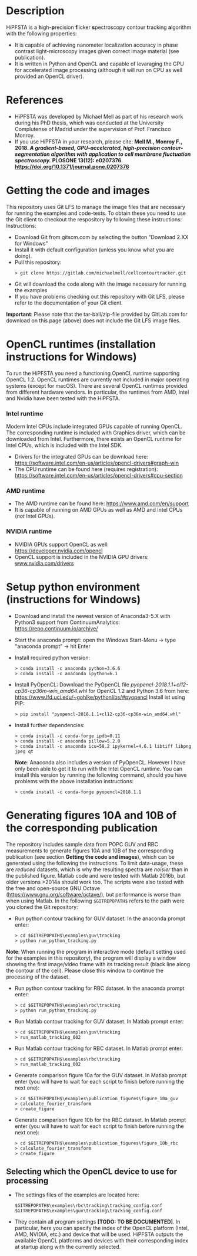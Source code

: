 # Description
HiPFSTA is a **h**igh-**p**recision **f**licker **s**pectroscopy contour **t**racking **a**lgorithm with the following properties:
* It is capable of achieving nanometer localization accuracy in phase contrast light-microscopy images given correct image material (see publication).
* It is written in Python and OpenCL and capable of levaraging the GPU for accelerated image processing (although it will run on CPU as well provided an OpenCL driver).

# References
* HiPFSTA was developed by Michael Mell as part of his research work during his PhD thesis, which was conducted at the University Complutense of Madrid under the supervision of Prof. Francisco Monroy.
* If you use HiPFSTA in your research, please cite:
**Mell M., Monroy F., 2018. _A gradient-based, GPU-accelerated, high-precision contour-segmentation algorithm with application to cell membrane fluctuation spectroscopy._ PLOSONE 13(12): e0207376. https://doi.org/10.1371/journal.pone.0207376**

# Getting the code and images
This repository uses Git LFS to manage the image files that are necessary for running the examples and code-tests. To obtain these you need to use the Git client to checkout the respository by following these instructions: 
Instructions:
* Download Git from gitscm.com by selecting the button "Download 2.XX for Windows"
* Install it with default configuration (unless you know what you are doing).
* Pull this repository:
    ```
    > git clone https://gitlab.com/michaelmell/cellcontourtracker.git
    ```
* Git will download the code along with the image necessary for running the examples
* If you have problems checking out this repository with Git LFS, please refer to the documentation of your Git client.

**Important**: Please note that the tar-ball/zip-file provided by GitLab.com for download on this page (above) does not include the Git LFS image files.

# OpenCL runtimes (installation instructions for Windows)
To run the HiPFSTA you need a functioning OpenCL runtime supporting OpenCL 1.2. OpenCL runtimes are currently not included in major operating systems (except for macOS). There are several OpenCL runtimes provided from different hardware vendors. In particular, the runtimes from AMD, Intel and Nvidia have been tested with the HiPFSTA.

### Intel runtime
Modern Intel CPUs include integrated GPUs capable of running OpenCL. The corresponding runtime is included with Graphics driver, which can be downloaded from Intel. Furthermore, there exists an OpenCL runtime for Intel CPUs, which is included with the Intel SDK.

* Drivers for the integrated GPUs can be download here: https://software.intel.com/en-us/articles/opencl-drivers#graph-win
* The CPU runtime can be found here (requires registration): https://software.intel.com/en-us/articles/opencl-drivers#cpu-section

### AMD runtime
* The AMD runtime can be found here: https://www.amd.com/en/support
* It is capable of running on AMD GPUs as well as AMD and Intel CPUs (_not_ Intel GPUs).

### NVIDIA  runtime
* NVIDIA GPUs support OpenCL as well: https://developer.nvidia.com/opencl
* OpenCL support is included in the NVIDIA GPU drivers: www.nvidia.com/drivers

# Setup python environment (instructions for Windows)
* Download and install the newest version of Anaconda3-5.X with Python3 support from ContinuumAnalytics: https://repo.continuum.io/archive/
* Start the anaconda prompt: open the Windows Start-Menu -> type "anaconda prompt" -> hit Enter
* Install required python version:
    ```
    > conda install -c anaconda python=3.6.6
    > conda install -c anaconda ipython=6.1
    ```
* Install PyOpenCL:
	Download the PyOpenCL file *pyopencl-2018.1.1+cl12-cp36-cp36m-win_amd64.whl* for OpenCL 1.2  and Python 3.6 from here: https://www.lfd.uci.edu/~gohlke/pythonlibs/#pyopencl
	Install ist using PIP:

    ```
	> pip install "pyopencl-2018.1.1+cl12-cp36-cp36m-win_amd64.whl"
    ```
	 
* Install further dependencies:
    ```
	> conda install -c conda-forge ipdb=0.11
	> conda install -c anaconda pillow=5.2.0
	> conda install -c anaconda icu=58.2 ipykernel=4.6.1 libtiff libpng jpeg qt
    ```

	**Note**: Anaconda also includes a version of PyOpenCL. However I have only been able to get it to run with the Intel OpenCL runtime. You can install this version by running the following command, should you have problems with the above installation instructions:
    ```
	> conda install -c conda-forge pyopencl=2018.1.1
    ```

# Generating figures 10A and 10B of the corresponding publication
The repository includes sample data from POPC GUV and RBC measurements to generate figures 10A and 10B of the corresponding publication (see section **Getting the code and images**), which can be generated using the following the instructions. To limit data-usage, these are _reduced_ datasets, which is why the resulting spectra are _noisier_ than in the published figure.
Matlab code and were tested with Matlab 2016b, but older versions >2014a should work too. The scripts were also tested with the free and open-source GNU Octave (https://www.gnu.org/software/octave/), but performance is worse than when using Matlab.
In the following `$GITREPOPATH$` refers to the path were you cloned the Git repository:

* Run python contour tracking for GUV dataset. In the anaconda prompt enter:
    ```
	> cd $GITREPOPATH$\examples\guv\tracking
	> python run_python_tracking.py
    ```
**Note**: When running the program in interactive mode (default setting used for the examples in this repository), the program will display a window showing the first image/video frame with its tracking result (black line along the contour of the cell). Please close this window to continue the processing of the dataset.
	
* Run python contour tracking for RBC dataset. In the anaconda prompt enter:
    ```
	> cd $GITREPOPATH$\examples\rbc\tracking
	> python run_python_tracking.py
    ```
	
* Run Matlab contour tracking for GUV dataset. In Matlab prompt enter:
    ```
	> cd $GITREPOPATH$\examples\guv\tracking
	> run_matlab_tracking_002
    ```
	
* Run Matlab contour tracking for RBC dataset. In Matlab prompt enter:
    ```
	> cd $GITREPOPATH$\examples\rbc\tracking
	> run_matlab_tracking_002
    ```

* Generate comparison figure 10a for the GUV dataset. In Matlab prompt enter (you will have to wait for each script to finish before running the next one):
    ```
    > cd $GITREPOPATH$\examples\publication_figures\figure_10a_guv
    > calculate_fourier_transform
    > create_figure
    ```
		
* Generate comparison figure 10b for the RBC dataset. In Matlab prompt enter (you will have to wait for each script to finish before running the next one):
    ```
    > cd $GITREPOPATH$\examples\publication_figures\figure_10b_rbc
    > calculate_fourier_transform
    > create_figure
    ```

## Selecting which the OpenCL device to use for processing
* The settings files of the examples are located here:
    ```
	$GITREPOPATH$\examples\rbc\tracking\tracking_config.conf
	$GITREPOPATH$\examples\guv\tracking\tracking_config.conf
    ```
* They contain all program settings **[TODO: TO BE DOCUMENTED]**. In particular, here you can specify the index of the OpenCL platform (Intel, AMD, NVIDIA, etc.) and device that will be used. HiPFSTA outputs the available OpenCL platforms and devices with their corresponding index at startup along with the currently selected.
